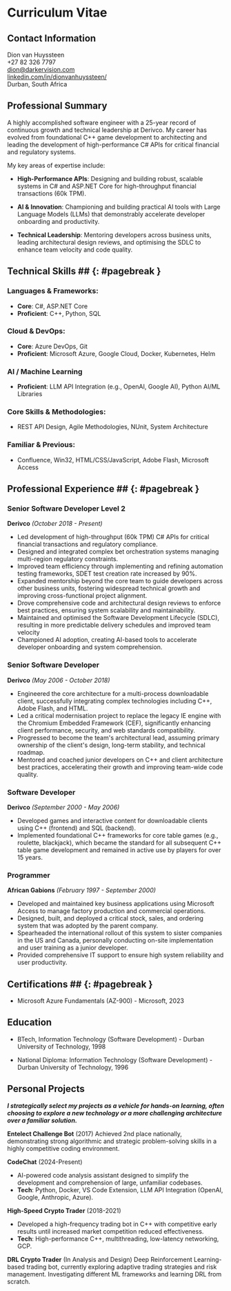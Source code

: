 # Curriculum Vitae

## Contact Information

Dion van Huyssteen  
+27 82 326 7797  
dion@darkervision.com  
[linkedin.com/in/dionvanhuyssteen/](https://www.linkedin.com/in/dionvanhuyssteen/)  
Durban, South Africa  

## Professional Summary

A highly accomplished software engineer with a 25-year record of continuous growth and technical leadership at Derivco. My career has evolved from foundational C++ game development to architecting and leading the development of high-performance C# APIs for critical financial and regulatory systems.

My key areas of expertise include:

- **High-Performance APIs**: Designing and building robust, scalable systems in C# and ASP.NET Core for high-throughput financial transactions (60k TPM).

- **AI & Innovation**: Championing and building practical AI tools with Large Language Models (LLMs) that demonstrably accelerate developer onboarding and productivity.

- **Technical Leadership**: Mentoring developers across business units, leading architectural design reviews, and optimising the SDLC to enhance team velocity and code quality.

## Technical Skills ## {: #pagebreak }
### Languages & Frameworks:

- **Core**: C#, ASP.NET Core
- **Proficient**: C++, Python, SQL

### Cloud & DevOps:

- **Core**: Azure DevOps, Git
- **Proficient**: Microsoft Azure, Google Cloud, Docker, Kubernetes, Helm

### AI / Machine Learning

- **Proficient**: LLM API Integration (e.g., OpenAI, Google AI), Python AI/ML Libraries

### Core Skills & Methodologies:

- REST API Design, Agile Methodologies, NUnit, System Architecture

### Familiar & Previous:

- Confluence, Win32, HTML/CSS/JavaScript, Adobe Flash, Microsoft Access

## Professional Experience ## {: #pagebreak }

### Senior Software Developer Level 2
**Derivco** *(October 2018 - Present)*

- Led development of high-throughput (60k TPM) C# APIs for critical financial transactions and regulatory compliance.
- Designed and integrated complex bet orchestration systems managing multi-region regulatory constraints.
- Improved team efficiency through implementing and refining automation testing frameworks, SDET test creation rate increased by 90%.
- Expanded mentorship beyond the core team to guide developers across other business units, fostering widespread technical growth and improving cross-functional project alignment.
- Drove comprehensive code and architectural design reviews to enforce best practices, ensuring system scalability and maintainability.
- Maintained and optimised the Software Development Lifecycle (SDLC), resulting in more predictable delivery schedules and improved team velocity
- Championed AI adoption, creating AI-based tools to accelerate developer onboarding and system comprehension. 

### Senior Software Developer
**Derivco** *(May 2006 - October 2018)*

- Engineered the core architecture for a multi-process downloadable client, successfully integrating complex technologies including C++, Adobe Flash, and HTML.
- Led a critical modernisation project to replace the legacy IE engine with the Chromium Embedded Framework (CEF), significantly enhancing client performance, security, and web standards compatibility.
- Progressed to become the team's architectural lead, assuming primary ownership of the client's design, long-term stability, and technical roadmap.
- Mentored and coached junior developers on C++ and client architecture best practices, accelerating their growth and improving team-wide code quality.

### Software Developer
**Derivco** *(September 2000 - May 2006)*

- Developed games and interactive content for downloadable clients using C++ (frontend) and SQL (backend).
- Implemented foundational C++ frameworks for core table games (e.g., roulette, blackjack), which became the standard for all subsequent C++ table game development and remained in active use by players for over 15 years.

### Programmer
**African Gabions** *(February 1997 - September 2000)*

- Developed and maintained key business applications using Microsoft Access to manage factory production and commercial operations.
- Designed, built, and deployed a critical stock, sales, and ordering system that was adopted by the parent company.
- Spearheaded the international rollout of this system to sister companies in the US and Canada, personally conducting on-site implementation and user training as a junior developer.
- Provided comprehensive IT support to ensure high system reliability and user productivity.

## Certifications ## {: #pagebreak }

- Microsoft Azure Fundamentals (AZ-900) - Microsoft, 2023

## Education

- BTech, Information Technology (Software Development) - Durban University of Technology, 1998

- National Diploma: Information Technology (Software Development) - Durban University of Technology, 1996

## Personal Projects

***I strategically select my projects as a vehicle for hands-on learning, often choosing to explore a new technology or a more challenging architecture over a familiar solution.***

**Entelect Challenge Bot** (2017)
Achieved 2nd place nationally, demonstrating strong algorithmic and strategic problem-solving skills in a highly competitive coding environment.

**CodeChat** (2024-Present)
- AI-powered code analysis assistant designed to simplify the development and comprehension of large, unfamiliar codebases.
- **Tech**: Python, Docker, VS Code Extension, LLM API Integration (OpenAI, Google, Anthropic, Azure).

**High-Speed Crypto Trader** (2018-2021)
- Developed a high-frequency trading bot in C++ with competitive early results until increased market competition reduced effectiveness.
- **Tech**: High-performance C++, multithreading, low-latency networking, GCP.

**DRL Crypto Trader** (In Analysis and Design)
Deep Reinforcement Learning-based trading bot, currently exploring adaptive trading strategies and risk management. Investigating different ML frameworks and learning DRL from scratch.
